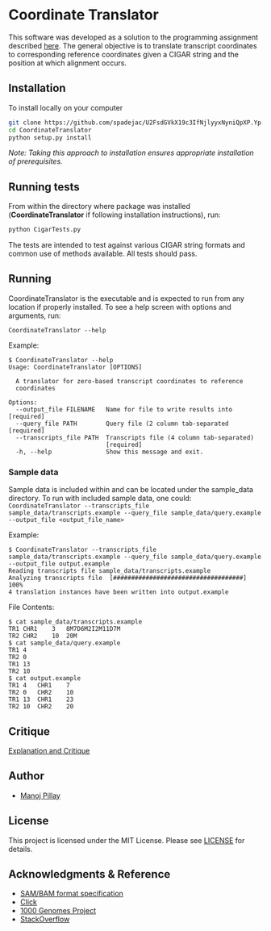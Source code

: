 # Coordinate Translator

This software was developed as a solution to the programming assignment described
[here](https://github.com/spadejac/U2FsdGVkX19c3IfNjlyyxNyniQpXP.Yp/blob/master/Exercise.pdf).
The general objective is to translate transcript coordinates to corresponding
reference coordinates given a CIGAR string and the position at which alignment
occurs.

## Installation

To install locally on your computer

```bash
git clone https://github.com/spadejac/U2FsdGVkX19c3IfNjlyyxNyniQpXP.Yp.git CoordinateTranslator
cd CoordinateTranslator
python setup.py install
```

*Note: Taking this approach to installation ensures appropriate installation of
prerequisites.*

## Running tests
From within the directory where package was installed (**CoordinateTranslator** 
if following installation instructions), run:
```bash
python CigarTests.py
```
The tests are intended to test against various CIGAR string formats and common
use of methods available. All tests should pass.

## Running
CoordinateTranslator is the executable and is expected to run from any location 
if properly installed. To see a help screen with options and arguments, run:

```CoordinateTranslator --help```

Example:
```
$ CoordinateTranslator --help
Usage: CoordinateTranslator [OPTIONS]

  A translator for zero-based transcript coordinates to reference
  coordinates

Options:
  --output_file FILENAME   Name for file to write results into  [required]
  --query_file PATH        Query file (2 column tab-separated  [required]
  --transcripts_file PATH  Transcripts file (4 column tab-separated)
                           [required]
  -h, --help               Show this message and exit.
```

### Sample data
Sample data is included within and can be located under the sample_data directory.
To run with included sample data, one could:
```CoordinateTranslator --transcripts_file sample_data/transcripts.example --query_file sample_data/query.example --output_file <output_file_name>```

Example:
```
$ CoordinateTranslator --transcripts_file sample_data/transcripts.example --query_file sample_data/query.example --output_file output.example
Reading transcripts file sample_data/transcripts.example
Analyzing transcripts file  [####################################]  100%
4 translation instances have been written into output.example
```

File Contents:
```
$ cat sample_data/transcripts.example 
TR1	CHR1	3	8M7D6M2I2M11D7M
TR2	CHR2	10	20M
$ cat sample_data/query.example 
TR1	4
TR2	0
TR1	13
TR2	10
$ cat output.example 
TR1	4	CHR1	7
TR2	0	CHR2	10
TR1	13	CHR1	23
TR2	10	CHR2	20
```

## Critique
[Explanation and Critique](https://github.com/spadejac/U2FsdGVkX19c3IfNjlyyxNyniQpXP.Yp/blob/master/Authors_Critique.md)



## Author

 - [Manoj Pillay](https://www.linkedin.com/in/manojpillay)

## License

This project is licensed under the MIT License. Please see [LICENSE](https://github.com/spadejac/U2FsdGVkX19c3IfNjlyyxNyniQpXP.Yp/blob/master/LICENSE) 
for details.

## Acknowledgments & Reference

- [SAM/BAM format specification](http://samtools.github.io/hts-specs/SAMtags.pdf)
- [Click](https://github.com/pallets/click/graphs/contributors)
- [1000 Genomes Project](http://www.internationalgenome.org/)
- [StackOverflow](https://stackoverflow.com)

